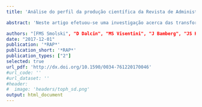 ```yaml
---
title: 'Análise do perfil da produção científica da Revista de Administração Pública (RAP) no período 2003-16'

abstract: 'Neste artigo efetuou-se uma investigação acerca das transformações dos trabalhos publicados na Revista de Administração Pública (RAP) no período de 2003 a 2016, por meio da pesquisa bibliométrica. Como resultados principais, observou-se a consolidação do campo, com aumento no número de autores por artigo onde a maioria deles são masculinos, mas com elevação na participação de pesquisadoras mulheres, em um contexto onde a maior parte dos autores é de brasileiros provenientes de instituições públicas. Incrementaram-se trabalhos do tipo estudo de caso, de abordagem aplicada e com metodologia quantitativa, em comparação a trabalhos publicados nos anos de 1994 a 2002.'

authors: "[FMS Smolski", "D Dalcin", "MS Visentini", "J Bamberg", "JS Kern"]
date: "2017-12-01"
publication: '*RAP*'
publication_short: '*RAP*'
publication_types: ["2"]
selected: true
url_pdf: 'http://dx.doi.org/10.1590/0034-761220170046'
#url_code: ''
#url_dataset: ''
#header:
#  image: 'headers/toph_sd.png'
output: html_document
---
```

